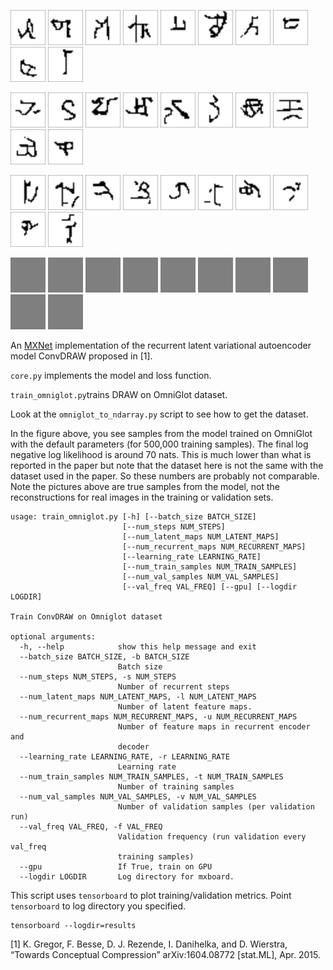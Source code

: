
 ![convdraw_0](../assets/convdraw_0.png)  ![convdraw_1](../assets/convdraw_1.png)  ![convdraw_2](../assets/convdraw_2.png)  ![convdraw_3](../assets/convdraw_3.png)  ![convdraw_4](../assets/convdraw_4.png) ![convdraw_5](../assets/convdraw_5.png)  ![convdraw_6](../assets/convdraw_6.png)  ![convdraw_7](../assets/convdraw_7.png)  ![convdraw_8](../assets/convdraw_8.png)  ![convdraw_9](../assets/convdraw_9.png) 

 ![convdraw_10](../assets/convdraw_10.png)  ![convdraw_11](../assets/convdraw_11.png)  ![convdraw_12](../assets/convdraw_12.png) ![convdraw_13](../assets/convdraw_13.png)  ![convdraw_14](../assets/convdraw_14.png) ![convdraw_15](../assets/convdraw_15.png)  ![convdraw_16](../assets/convdraw_16.png)  ![convdraw_17](../assets/convdraw_17.png) ![convdraw_18](../assets/convdraw_18.png)  ![convdraw_19](../assets/convdraw_19.png) 

![convdraw_20](../assets/convdraw_20.png)  ![convdraw_21](../assets/convdraw_21.png)  ![convdraw_22](../assets/convdraw_22.png)  ![convdraw_23](../assets/convdraw_23.png)  ![convdraw_24](../assets/convdraw_24.png)  ![convdraw_25](../assets/convdraw_25.png)  ![convdraw_26](../assets/convdraw_26.png)  ![convdraw_27](../assets/convdraw_27.png)  ![convdraw_28](../assets/convdraw_28.png)  ![convdraw_29](../assets/convdraw_29.png)  

![convdraw_gif_0](../assets/convdraw_0.gif)  ![convdraw_gif_1](../assets/convdraw_1.gif)  ![convdraw_gif_2](../assets/convdraw_2.gif)  ![convdraw_gif_3](../assets/convdraw_3.gif)  ![convdraw_gif_4](../assets/convdraw_4.gif)  ![convdraw_gif_5](../assets/convdraw_5.gif)  ![convdraw_gif_6](../assets/convdraw_6.gif)  ![convdraw_gif_7](../assets/convdraw_7.gif)  ![convdraw_gif_8](../assets/convdraw_8.gif)  ![convdraw_gif_9](../assets/convdraw_9.gif)  




An [MXNet](https://mxnet.incubator.apache.org/) implementation of the recurrent latent variational autoencoder model ConvDRAW proposed in [1].

`core.py` implements the model and loss function. 

`train_omniglot.py`trains DRAW on OmniGlot dataset.  

Look at the `omniglot_to_ndarray.py` script to see how to get the dataset.

In the figure above, you see samples from the model trained on OmniGlot with the default parameters (for 500,000 training samples). The final log negative log likelihood is around 70 nats. This is much lower than what is reported in the paper but note that the dataset here is not the same with the dataset used in the paper. So these numbers are probably not comparable. Note the pictures above are true samples from the model, not the reconstructions for real images in the training or validation sets.

```
usage: train_omniglot.py [-h] [--batch_size BATCH_SIZE]
                         [--num_steps NUM_STEPS]
                         [--num_latent_maps NUM_LATENT_MAPS]
                         [--num_recurrent_maps NUM_RECURRENT_MAPS]
                         [--learning_rate LEARNING_RATE]
                         [--num_train_samples NUM_TRAIN_SAMPLES]
                         [--num_val_samples NUM_VAL_SAMPLES]
                         [--val_freq VAL_FREQ] [--gpu] [--logdir LOGDIR]

Train ConvDRAW on Omniglot dataset

optional arguments:
  -h, --help            show this help message and exit
  --batch_size BATCH_SIZE, -b BATCH_SIZE
                        Batch size
  --num_steps NUM_STEPS, -s NUM_STEPS
                        Number of recurrent steps
  --num_latent_maps NUM_LATENT_MAPS, -l NUM_LATENT_MAPS
                        Number of latent feature maps.
  --num_recurrent_maps NUM_RECURRENT_MAPS, -u NUM_RECURRENT_MAPS
                        Number of feature maps in recurrent encoder and
                        decoder
  --learning_rate LEARNING_RATE, -r LEARNING_RATE
                        Learning rate
  --num_train_samples NUM_TRAIN_SAMPLES, -t NUM_TRAIN_SAMPLES
                        Number of training samples
  --num_val_samples NUM_VAL_SAMPLES, -v NUM_VAL_SAMPLES
                        Number of validation samples (per validation run)
  --val_freq VAL_FREQ, -f VAL_FREQ
                        Validation frequency (run validation every val_freq
                        training samples)
  --gpu                 If True, train on GPU
  --logdir LOGDIR       Log directory for mxboard.
```

This script uses `tensorboard` to plot training/validation metrics. Point `tensorboard` to log directory you specified.
```
tensorboard --logdir=results
```

[1] K. Gregor, F. Besse, D. J. Rezende, I. Danihelka, and D. Wierstra, “Towards Conceptual Compression” arXiv:1604.08772 [stat.ML], Apr. 2015.
